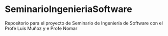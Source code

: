 # SeminarioIngenieriaSoftware
Repositorio para el proyecto de Seminario de Ingeniería de Software con el Profe Luis Muñoz y e Profe Nomar
